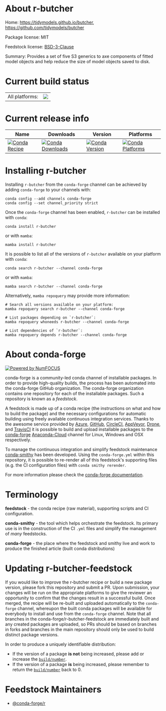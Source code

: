 About r-butcher
===============

Home: https://tidymodels.github.io/butcher, https://github.com/tidymodels/butcher

Package license: MIT

Feedstock license: [BSD-3-Clause](https://github.com/conda-forge/r-butcher-feedstock/blob/main/LICENSE.txt)

Summary: Provides a set of five S3 generics to axe components of fitted model objects and help reduce the size of model objects saved to disk.

Current build status
====================


<table><tr><td>All platforms:</td>
    <td>
      <a href="https://dev.azure.com/conda-forge/feedstock-builds/_build/latest?definitionId=9535&branchName=main">
        <img src="https://dev.azure.com/conda-forge/feedstock-builds/_apis/build/status/r-butcher-feedstock?branchName=main">
      </a>
    </td>
  </tr>
</table>

Current release info
====================

| Name | Downloads | Version | Platforms |
| --- | --- | --- | --- |
| [![Conda Recipe](https://img.shields.io/badge/recipe-r--butcher-green.svg)](https://anaconda.org/conda-forge/r-butcher) | [![Conda Downloads](https://img.shields.io/conda/dn/conda-forge/r-butcher.svg)](https://anaconda.org/conda-forge/r-butcher) | [![Conda Version](https://img.shields.io/conda/vn/conda-forge/r-butcher.svg)](https://anaconda.org/conda-forge/r-butcher) | [![Conda Platforms](https://img.shields.io/conda/pn/conda-forge/r-butcher.svg)](https://anaconda.org/conda-forge/r-butcher) |

Installing r-butcher
====================

Installing `r-butcher` from the `conda-forge` channel can be achieved by adding `conda-forge` to your channels with:

```
conda config --add channels conda-forge
conda config --set channel_priority strict
```

Once the `conda-forge` channel has been enabled, `r-butcher` can be installed with `conda`:

```
conda install r-butcher
```

or with `mamba`:

```
mamba install r-butcher
```

It is possible to list all of the versions of `r-butcher` available on your platform with `conda`:

```
conda search r-butcher --channel conda-forge
```

or with `mamba`:

```
mamba search r-butcher --channel conda-forge
```

Alternatively, `mamba repoquery` may provide more information:

```
# Search all versions available on your platform:
mamba repoquery search r-butcher --channel conda-forge

# List packages depending on `r-butcher`:
mamba repoquery whoneeds r-butcher --channel conda-forge

# List dependencies of `r-butcher`:
mamba repoquery depends r-butcher --channel conda-forge
```


About conda-forge
=================

[![Powered by
NumFOCUS](https://img.shields.io/badge/powered%20by-NumFOCUS-orange.svg?style=flat&colorA=E1523D&colorB=007D8A)](https://numfocus.org)

conda-forge is a community-led conda channel of installable packages.
In order to provide high-quality builds, the process has been automated into the
conda-forge GitHub organization. The conda-forge organization contains one repository
for each of the installable packages. Such a repository is known as a *feedstock*.

A feedstock is made up of a conda recipe (the instructions on what and how to build
the package) and the necessary configurations for automatic building using freely
available continuous integration services. Thanks to the awesome service provided by
[Azure](https://azure.microsoft.com/en-us/services/devops/), [GitHub](https://github.com/),
[CircleCI](https://circleci.com/), [AppVeyor](https://www.appveyor.com/),
[Drone](https://cloud.drone.io/welcome), and [TravisCI](https://travis-ci.com/)
it is possible to build and upload installable packages to the
[conda-forge](https://anaconda.org/conda-forge) [Anaconda-Cloud](https://anaconda.org/)
channel for Linux, Windows and OSX respectively.

To manage the continuous integration and simplify feedstock maintenance
[conda-smithy](https://github.com/conda-forge/conda-smithy) has been developed.
Using the ``conda-forge.yml`` within this repository, it is possible to re-render all of
this feedstock's supporting files (e.g. the CI configuration files) with ``conda smithy rerender``.

For more information please check the [conda-forge documentation](https://conda-forge.org/docs/).

Terminology
===========

**feedstock** - the conda recipe (raw material), supporting scripts and CI configuration.

**conda-smithy** - the tool which helps orchestrate the feedstock.
                   Its primary use is in the construction of the CI ``.yml`` files
                   and simplify the management of *many* feedstocks.

**conda-forge** - the place where the feedstock and smithy live and work to
                  produce the finished article (built conda distributions)


Updating r-butcher-feedstock
============================

If you would like to improve the r-butcher recipe or build a new
package version, please fork this repository and submit a PR. Upon submission,
your changes will be run on the appropriate platforms to give the reviewer an
opportunity to confirm that the changes result in a successful build. Once
merged, the recipe will be re-built and uploaded automatically to the
`conda-forge` channel, whereupon the built conda packages will be available for
everybody to install and use from the `conda-forge` channel.
Note that all branches in the conda-forge/r-butcher-feedstock are
immediately built and any created packages are uploaded, so PRs should be based
on branches in forks and branches in the main repository should only be used to
build distinct package versions.

In order to produce a uniquely identifiable distribution:
 * If the version of a package **is not** being increased, please add or increase
   the [``build/number``](https://docs.conda.io/projects/conda-build/en/latest/resources/define-metadata.html#build-number-and-string).
 * If the version of a package **is** being increased, please remember to return
   the [``build/number``](https://docs.conda.io/projects/conda-build/en/latest/resources/define-metadata.html#build-number-and-string)
   back to 0.

Feedstock Maintainers
=====================

* [@conda-forge/r](https://github.com/conda-forge/r/)

